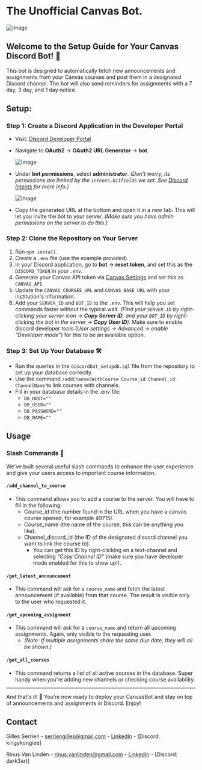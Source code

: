 # The Unofficial Canvas Bot.
![image](https://github.com/user-attachments/assets/97e68a62-f6e9-41d5-b2fe-708b49464401)

## Welcome to the Setup Guide for Your Canvas Discord Bot! 🎉

This bot is designed to automatically fetch new announcements and assignments from your Canvas courses and post them in a designated Discord channel. The bot will also send reminders for assignments with a 7 day, 3 day, and 1 day notice.

## Setup:

### Step 1: Create a Discord Application in the Developer Portal
- Visit: [Discord Developer Portal](https://discord.com/developers/docs/intro)
- Navigate to **OAuth2** -> **OAuth2 URL Generator** -> **bot**.
  
  ![image](https://github.com/user-attachments/assets/3214d1f4-81eb-4497-ac98-64eef3c59186)

- Under **bot permissions**, select **administrator**. *(Don’t worry, its permissions are limited by the `intents.bitfields` we set. See [Discord Intents](https://discord.com/developers/docs/topics/gateway#list-of-intents) for more info.)*
  
  ![image](https://github.com/user-attachments/assets/804290da-0a80-4d7b-8279-ed89da084422)

- Copy the generated URL at the bottom and open it in a new tab. This will let you invite the bot to your server. *(Make sure you have admin permissions on the server to do this.)*

### Step 2: Clone the Repository on Your Server
1. Run `npm install`.
2. Create a `.env` file (use the example provided).
3. In your Discord application, go to **bot** -> **reset token**, and set this as the `DISCORD_TOKEN` in your `.env`.
4. Generate your Canvas API token via [Canvas Settings](https://canvas.kdg.be/profile/settings) and set this as `CANVAS_API`.
5. Update the `CANVAS_COURSES_URL` and `CANVAS_BASE_URL` with your institution's information.
6. Add your `SERVER_ID` and `BOT_ID` to the `.env`. This will help you set commands faster without the typical wait. *(Find your `SERVER_ID` by right-clicking your server icon -> **Copy Server ID**, and your `BOT_ID` by right-clicking the bot in the server -> **Copy User ID**).* Make sure to enable discord developer tools *(User settings -> Advanced -> enable "Developer mode")* for this to be an available option.

### Step 3: Set Up Your Database 🛠️
- Run the queries in the `discordbot_setupdb.sql` file from the repository to set up your database correctly.
- Use the command `/addChannelWithCourse Course_id Channel_id ChannelName` to link courses with channels.
- Fill in your database details in the .env file:
   - `DB_HOST=""`
   - `DB_USER=""`
   - `DB_PASSWORD=""`
   - `DB_NAME=""`

## Usage

### Slash Commands 🚀
We've built several useful slash commands to enhance the user experience and give your users access to important course information.

#### `/add_channel_to_course`
- This command allows you to add a course to the server. You will have to fill in the following:
  - Course_id (the number found in the URL when you have a canvas course opened, for example 49715).
  - Course_name (the name of the course, this can be anything you like).
  - Channel_discord_id (the ID of the designated discord channel you want to link the course to).
    - You can get this ID by right-clicking on a text-channel and selecting *"Copy Channel ID"* (make sure you have developer mode enabled for this to show up!).

#### `/get_latest_announcement`
- This command will ask for a `course_name` and fetch the latest announcement (if available) from that course. The result is visible only to the user who requested it.

#### `/get_upcoming_assignment`
- This command will ask for a `course_name` and return all upcoming assignments. Again, only visible to the requesting user.
  - *(Note: If multiple assignments share the same due date, they will all be shown.)*

#### `/get_all_courses`
- This command returns a list of all active courses in the database. Super handy when you’re adding new channels or checking course availability.

---

And that's it! 🎉 You’re now ready to deploy your CanvasBot and stay on top of announcements and assignments in Discord. Enjoy!

## Contact
Gilles Serrien - [serriengilles@gmail.com](mailto:serriengilles@gmail.com) - [LinkedIn](https://www.linkedin.com/in/gillesserrien/) - [Discord: kingykongiee]

Rinus Van Linden - [rinus.vanlinden@gmail.com](mailto:rinus.vanlinden@gmail.com) - [LinkedIn](https://www.linkedin.com/in/rinus-van-linden-a8b454292/) - [Discord: dark3art]
